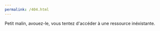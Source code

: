 ```yaml
---
permalink: /404.html
---
```

Petit malin, avouez-le, vous tentez d'accéder à une ressource inéxistante.